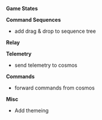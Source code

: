 **Game States**

**Command Sequences**
- add drag & drop to sequence tree

**Relay**

**Telemetry**
- send telemetry to cosmos

**Commands**
- forward commands from cosmos

**Misc**
- Add themeing
